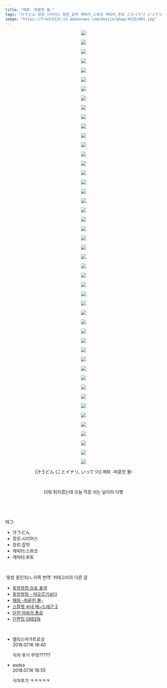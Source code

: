 ```yaml
---
title: "매화 -파묻힌 불-"
tags: "汁うどん 장르_시리어스 장르_잡학 캐릭터_스와코 캐릭터_후토 ことイナリ いってつ 동방_동인지／ㄴ이쪽_번역"
image: "https://franch122.s3.amazonaws.com/doujin/ghap/4515/001.jpg"
---
```

<div class="article">
<p style="text-align: center; clear: none; float: none;"><img src="{{ site.imgserver4 }}/ghap/4515/001.jpg"/></p>
<p style="text-align: center; clear: none; float: none;"><img src="{{ site.imgserver4 }}/ghap/4515/002.jpg"/></p>
<p style="text-align: center; clear: none; float: none;"><img src="{{ site.imgserver4 }}/ghap/4515/003.jpg"/></p>
<p style="text-align: center; clear: none; float: none;"><img src="{{ site.imgserver4 }}/ghap/4515/004.jpg"/></p>
<p style="text-align: center; clear: none; float: none;"><img src="{{ site.imgserver4 }}/ghap/4515/005.jpg"/></p>
<p style="text-align: center; clear: none; float: none;"><img src="{{ site.imgserver4 }}/ghap/4515/006.jpg"/></p>
<p style="text-align: center; clear: none; float: none;"><img src="{{ site.imgserver4 }}/ghap/4515/007.jpg"/></p>
<p style="text-align: center; clear: none; float: none;"><img src="{{ site.imgserver4 }}/ghap/4515/008.jpg"/></p>
<p style="text-align: center; clear: none; float: none;"><img src="{{ site.imgserver4 }}/ghap/4515/009.jpg"/></p>
<p style="text-align: center; clear: none; float: none;"><img src="{{ site.imgserver4 }}/ghap/4515/010.jpg"/></p>
<p style="text-align: center; clear: none; float: none;"><img src="{{ site.imgserver4 }}/ghap/4515/011.jpg"/></p>
<p style="text-align: center; clear: none; float: none;"><img src="{{ site.imgserver4 }}/ghap/4515/012.jpg"/></p>
<p style="text-align: center; clear: none; float: none;"><img src="{{ site.imgserver4 }}/ghap/4515/013.jpg"/></p>
<p style="text-align: center; clear: none; float: none;"><img src="{{ site.imgserver4 }}/ghap/4515/014.jpg"/></p>
<p style="text-align: center; clear: none; float: none;"><img src="{{ site.imgserver4 }}/ghap/4515/015.jpg"/></p>
<p style="text-align: center; clear: none; float: none;"><img src="{{ site.imgserver4 }}/ghap/4515/016.jpg"/></p>
<p style="text-align: center; clear: none; float: none;"><img src="{{ site.imgserver4 }}/ghap/4515/017.jpg"/></p>
<p style="text-align: center; clear: none; float: none;"><img src="{{ site.imgserver4 }}/ghap/4515/018.jpg"/></p>
<p style="text-align: center; clear: none; float: none;"><img src="{{ site.imgserver4 }}/ghap/4515/019.jpg"/></p>
<p style="text-align: center; clear: none; float: none;"><img src="{{ site.imgserver4 }}/ghap/4515/020.jpg"/></p>
<p style="text-align: center; clear: none; float: none;"><img src="{{ site.imgserver4 }}/ghap/4515/021.jpg"/></p>
<p style="text-align: center; clear: none; float: none;"><img src="{{ site.imgserver4 }}/ghap/4515/022.jpg"/></p>
<p style="text-align: center; clear: none; float: none;"><img src="{{ site.imgserver4 }}/ghap/4515/023.jpg"/></p>
<p style="text-align: center; clear: none; float: none;"><img src="{{ site.imgserver4 }}/ghap/4515/024.jpg"/></p>
<p style="text-align: center; clear: none; float: none;"><img src="{{ site.imgserver4 }}/ghap/4515/025.jpg"/></p>
<p style="text-align: center; clear: none; float: none;"><img src="{{ site.imgserver4 }}/ghap/4515/026.jpg"/></p>
<p style="text-align: center; clear: none; float: none;"><img src="{{ site.imgserver4 }}/ghap/4515/027.jpg"/></p>
<p style="text-align: center; clear: none; float: none;"><img src="{{ site.imgserver4 }}/ghap/4515/028.jpg"/></p>
<p style="text-align: center; clear: none; float: none;"><img src="{{ site.imgserver4 }}/ghap/4515/029.jpg"/></p>
<p style="text-align: center; clear: none; float: none;"><img src="{{ site.imgserver4 }}/ghap/4515/030.jpg"/></p>
<p style="text-align: center; clear: none; float: none;"><img src="{{ site.imgserver4 }}/ghap/4515/031.jpg"/></p>
<p style="text-align: center; clear: none; float: none;"><img src="{{ site.imgserver4 }}/ghap/4515/032.jpg"/></p>
<p style="text-align: center; clear: none; float: none;"><img src="{{ site.imgserver4 }}/ghap/4515/033.jpg"/></p>
<p style="text-align: center; clear: none; float: none;"><img src="{{ site.imgserver4 }}/ghap/4515/034.jpg"/></p>
<p style="text-align: center; clear: none; float: none;"><img src="{{ site.imgserver4 }}/ghap/4515/035.jpg"/></p>
<p style="text-align: center; clear: none; float: none;"><img src="{{ site.imgserver4 }}/ghap/4515/036.jpg"/></p>
<p style="text-align: center; clear: none; float: none;"><img src="{{ site.imgserver4 }}/ghap/4515/037.jpg"/></p>
<p style="text-align: center; clear: none; float: none;"><img src="{{ site.imgserver4 }}/ghap/4515/038.jpg"/></p>
<p style="text-align: center; clear: none; float: none;"><img src="{{ site.imgserver4 }}/ghap/4515/039.jpg"/></p>
<p style="text-align: center; clear: none; float: none;"><img src="{{ site.imgserver4 }}/ghap/4515/040.jpg"/></p>
<p style="text-align: center; clear: none; float: none;"><img src="{{ site.imgserver4 }}/ghap/4515/041.jpg"/></p>
<p style="text-align: center; clear: none; float: none;"><img src="{{ site.imgserver4 }}/ghap/4515/042.jpg"/></p>
<p style="text-align: center; clear: none; float: none;"><img src="{{ site.imgserver4 }}/ghap/4515/043.jpg"/></p>
<p style="text-align: center; clear: none; float: none;"><img src="{{ site.imgserver4 }}/ghap/4515/044.jpg"/></p>
<p style="text-align: center; clear: none; float: none;"><img src="{{ site.imgserver4 }}/ghap/4515/045.jpg"/></p>
<p style="text-align: center; clear: none; float: none;"><img src="{{ site.imgserver4 }}/ghap/4515/046.jpg"/></p>
<p style="text-align: center; clear: none; float: none;"><img src="{{ site.imgserver4 }}/ghap/4515/047.jpg"/></p>
<p style="text-align: center; clear: none; float: none;"> [汁うどん (ことイナリ, いってつ)] 매화 -파묻힌 불-</p>
<p style="text-align: center; clear: none; float: none;"><br/></p>
<p style="text-align: center; clear: none; float: none;">더워 뒤지겠는데 오늘 직장 쉬는 날이라 다행</p>
<p><br/></p>
</div><br/>
<div class="tagTrail">
<p>태그: </p>
<ul>
<li>汁うどん</li>
<li>장르:시리어스</li>
<li>장르:잡학</li>
<li>캐릭터:스와코</li>
<li>캐릭터:후토</li>
</ul>
</div><br/>
<div class="another">
<p>'동방 동인지/ㄴ이쪽 번역' 카테고리의 다른 글</p>
<ul>
<li><a href="/ghap_4545">동방청첩·습유 표색</a></li>
<li><a href="/ghap_4533">동방청첩 - 떠오르기보다</a></li>
<li><a href="/ghap_4515">매화 -파묻힌 불-</a></li>
<li><a href="/ghap_4506">스칼렛 씨네 메~드래곤 2</a></li>
<li><a href="/ghap_4476">닫힌 마음의 통로</a></li>
<li><a href="/ghap_4115">단편집 GREEN</a></li>
</ul>
</div><br/>
<div class="cb_module cb_fluid">
<div class="cb_wrt cb_profile">
<div class="comment">
<ul>
<li class="cb_thumb_off" id="comment15288024">
<div class="cb_comment_area">
<div class="cb_info_area">
<div class="cb_section">
<span class="cb_nick_name">앨리스마가트로상</span>
</div>
<div class="cb_section">
<span class="cb_date">2018.07.16 18:40 </span>
</div>
</div>
<div class="cb_dsc_comment">
<p class="cb_dsc">
											식자 후기 무엇?????
										</p>
</div>
</div></li>
<li class="cb_thumb_off" id="comment15288029">
<div class="cb_comment_area">
<div class="cb_info_area">
<div class="cb_section">
<span class="cb_nick_name">asdsa</span>
</div>
<div class="cb_section">
<span class="cb_date">2018.07.16 18:55 </span>
</div>
</div>
<div class="cb_dsc_comment">
<p class="cb_dsc">
											식자후기 ㅋㅋㅋㅋㅋ
										</p>
</div>
</div></li>
</ul>
</div>
</div><!-- commentList close -->
</div><br/>
